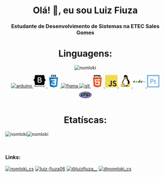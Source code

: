 <h1 align="center">Olá! 👋, eu sou Luiz Fiuza</h1>
<h3 align="center">Estudante de Desenvolvimento de Sistemas na ETEC Sales Gomes</h3>

<h1 align="center">Linguagens:</h1>
<p align="center"> 
<img src="https://github-readme-stats.vercel.app/api/top-langs?username=nomloki&show_icons=true&theme=highcontrast&title_color=04ff00&text_color=ffffff&locale=en&layout=compact" alt="nomloki" />
</p>
<p align="center"> 
<a href="https://www.arduino.cc/" target="_blank" rel="noreferrer"> <img src="https://cdn.worldvectorlogo.com/logos/arduino-1.svg" alt="arduino" width="40" height="40"/>
</a> <a href="https://getbootstrap.com" target="_blank" rel="noreferrer"> <img src="https://raw.githubusercontent.com/devicons/devicon/master/icons/bootstrap/bootstrap-plain-wordmark.svg" alt="bootstrap" width="40" height="40"/> </a> <a href="https://www.w3schools.com/css/" target="_blank" rel="noreferrer"> <img src="https://raw.githubusercontent.com/devicons/devicon/master/icons/css3/css3-original-wordmark.svg" alt="css3" width="40" height="40"/> </a> <a href="https://www.figma.com/" target="_blank" rel="noreferrer"> <img src="https://www.vectorlogo.zone/logos/figma/figma-icon.svg" alt="figma" width="40" height="40"/> </a> <a href="https://git-scm.com/" target="_blank" rel="noreferrer"> <img src="https://www.vectorlogo.zone/logos/git-scm/git-scm-icon.svg" alt="git" width="40" height="40"/> </a> <a href="https://www.w3.org/html/" target="_blank" rel="noreferrer"> <img src="https://raw.githubusercontent.com/devicons/devicon/master/icons/html5/html5-original-wordmark.svg" alt="html5" width="40" height="40"/> </a> <a href="https://developer.mozilla.org/en-US/docs/Web/JavaScript" target="_blank" rel="noreferrer"> <img src="https://raw.githubusercontent.com/devicons/devicon/master/icons/javascript/javascript-original.svg" alt="javascript" width="40" height="40"/> </a> <a href="https://www.linux.org/" target="_blank" rel="noreferrer"> <img src="https://raw.githubusercontent.com/devicons/devicon/master/icons/linux/linux-original.svg" alt="linux" width="40" height="40"/> </a> <a href="https://nodejs.org" target="_blank" rel="noreferrer"> <img src="https://raw.githubusercontent.com/devicons/devicon/master/icons/nodejs/nodejs-original-wordmark.svg" alt="nodejs" width="40" height="40"/> </a> <a href="https://www.photoshop.com/en" target="_blank" rel="noreferrer"> <img src="https://raw.githubusercontent.com/devicons/devicon/master/icons/photoshop/photoshop-line.svg" alt="photoshop" width="40" height="40"/> </a> <a href="https://www.php.net" target="_blank" rel="noreferrer"> <img src="https://raw.githubusercontent.com/devicons/devicon/master/icons/php/php-original.svg" alt="php" width="40" height="40"/> </a> 
</p>
<h1 align="center">Etatíscas:</h1>
<p>
<img align="left" src="https://github-readme-stats.vercel.app/api?username=nomloki&show_icons=true&theme=highcontrast&title_color=04ff00&text_color=fafafa&locale=pt-br" alt="nomloki" />
&nbsp;
<img align="left" src="https://github-readme-streak-stats.herokuapp.com/?user=nomloki&theme=highcontrast" alt="nomloki" />
</p>
&nbsp;
<h3 align="left">Links:</h3>
<p align="left">
<a href="https://twitter.com/nomloki_cs" target="blank"><img align="center" src="https://raw.githubusercontent.com/rahuldkjain/github-profile-readme-generator/master/src/images/icons/Social/twitter.svg" alt="nomloki_cs" height="30" width="40" /></a>
<a href="https://linkedin.com/in/luiz-fiuza06" target="blank"><img align="center" src="https://raw.githubusercontent.com/rahuldkjain/github-profile-readme-generator/master/src/images/icons/Social/linked-in-alt.svg" alt="luiz-fiuza06" height="30" width="40" /></a>
<a href="https://instagram.com/@luizfiuza__" target="blank"><img align="center" src="https://raw.githubusercontent.com/rahuldkjain/github-profile-readme-generator/master/src/images/icons/Social/instagram.svg" alt="@luizfiuza__" height="30" width="40" /></a>
<a href="https://www.youtube.com/c/@nomloki_cs" target="blank"><img align="center" src="https://raw.githubusercontent.com/rahuldkjain/github-profile-readme-generator/master/src/images/icons/Social/youtube.svg" alt="@nomloki_cs" height="30" width="40" /></a>
</p>
